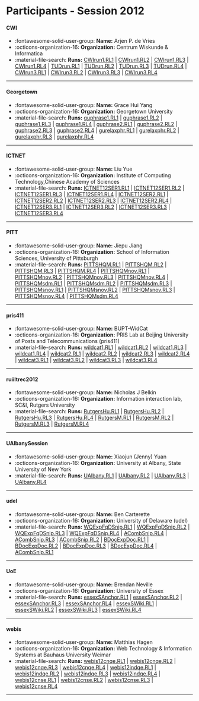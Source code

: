 # Participants - Session 2012 

#### CWI
 - :fontawesome-solid-user-group: **Name:** Arjen P. de Vries
 - :octicons-organization-16: **Organization:** Centrum Wiskunde & Informatica
 - :material-file-search: **Runs:** [CWIrun1.RL1](./runs.md#cwirun1rl1) | [CWIrun1.RL2](./runs.md#cwirun1rl2) | [CWIrun1.RL3](./runs.md#cwirun1rl3) | [CWIrun1.RL4](./runs.md#cwirun1rl4) | [TUDrun.RL1](./runs.md#tudrunrl1) | [TUDrun.RL2](./runs.md#tudrunrl2) | [TUDrun.RL3](./runs.md#tudrunrl3) | [TUDrun.RL4](./runs.md#tudrunrl4) | [CWIrun3.RL1](./runs.md#cwirun3rl1) | [CWIrun3.RL2](./runs.md#cwirun3rl2) | [CWIrun3.RL3](./runs.md#cwirun3rl3) | [CWIrun3.RL4](./runs.md#cwirun3rl4)

---
#### Georgetown
 - :fontawesome-solid-user-group: **Name:** Grace Hui Yang
 - :octicons-organization-16: **Organization:** Georgetown University
 - :material-file-search: **Runs:** [guphrase1.RL1](./runs.md#guphrase1rl1) | [guphrase1.RL2](./runs.md#guphrase1rl2) | [guphrase1.RL3](./runs.md#guphrase1rl3) | [guphrase1.RL4](./runs.md#guphrase1rl4) | [guphrase2.RL1](./runs.md#guphrase2rl1) | [guphrase2.RL2](./runs.md#guphrase2rl2) | [guphrase2.RL3](./runs.md#guphrase2rl3) | [guphrase2.RL4](./runs.md#guphrase2rl4) | [gurelaxphr.RL1](./runs.md#gurelaxphrrl1) | [gurelaxphr.RL2](./runs.md#gurelaxphrrl2) | [gurelaxphr.RL3](./runs.md#gurelaxphrrl3) | [gurelaxphr.RL4](./runs.md#gurelaxphrrl4)

---
#### ICTNET
 - :fontawesome-solid-user-group: **Name:** Liu Yue
 - :octicons-organization-16: **Organization:** Institute of Computing Technology,Chinese Academy of Sciences
 - :material-file-search: **Runs:** [ICTNET12SER1.RL1](./runs.md#ictnet12ser1rl1) | [ICTNET12SER1.RL2](./runs.md#ictnet12ser1rl2) | [ICTNET12SER1.RL3](./runs.md#ictnet12ser1rl3) | [ICTNET12SER1.RL4](./runs.md#ictnet12ser1rl4) | [ICTNET12SER2.RL1](./runs.md#ictnet12ser2rl1) | [ICTNET12SER2.RL2](./runs.md#ictnet12ser2rl2) | [ICTNET12SER2.RL3](./runs.md#ictnet12ser2rl3) | [ICTNET12SER2.RL4](./runs.md#ictnet12ser2rl4) | [ICTNET12SER3.RL1](./runs.md#ictnet12ser3rl1) | [ICTNET12SER3.RL2](./runs.md#ictnet12ser3rl2) | [ICTNET12SER3.RL3](./runs.md#ictnet12ser3rl3) | [ICTNET12SER3.RL4](./runs.md#ictnet12ser3rl4)

---
#### PITT
 - :fontawesome-solid-user-group: **Name:** Jiepu Jiang
 - :octicons-organization-16: **Organization:** School of Information Sciences, University of Pittsburgh
 - :material-file-search: **Runs:** [PITTSHQM.RL1](./runs.md#pittshqmrl1) | [PITTSHQM.RL2](./runs.md#pittshqmrl2) | [PITTSHQM.RL3](./runs.md#pittshqmrl3) | [PITTSHQM.RL4](./runs.md#pittshqmrl4) | [PITTSHQMnov.RL1](./runs.md#pittshqmnovrl1) | [PITTSHQMnov.RL2](./runs.md#pittshqmnovrl2) | [PITTSHQMnov.RL3](./runs.md#pittshqmnovrl3) | [PITTSHQMnov.RL4](./runs.md#pittshqmnovrl4) | [PITTSHQMsdm.RL1](./runs.md#pittshqmsdmrl1) | [PITTSHQMsdm.RL2](./runs.md#pittshqmsdmrl2) | [PITTSHQMsdm.RL3](./runs.md#pittshqmsdmrl3) | [PITTSHQMsnov.RL1](./runs.md#pittshqmsnovrl1) | [PITTSHQMsnov.RL2](./runs.md#pittshqmsnovrl2) | [PITTSHQMsnov.RL3](./runs.md#pittshqmsnovrl3) | [PITTSHQMsnov.RL4](./runs.md#pittshqmsnovrl4) | [PITTSHQMsdm.RL4](./runs.md#pittshqmsdmrl4)

---
#### pris411
 - :fontawesome-solid-user-group: **Name:** BUPT-WidCat
 - :octicons-organization-16: **Organization:** PRIS Lab at Beijing University of Posts and Telecommunications (pris411)
 - :material-file-search: **Runs:** [wildcat1.RL1](./runs.md#wildcat1rl1) | [wildcat1.RL2](./runs.md#wildcat1rl2) | [wildcat1.RL3](./runs.md#wildcat1rl3) | [wildcat1.RL4](./runs.md#wildcat1rl4) | [wildcat2.RL1](./runs.md#wildcat2rl1) | [wildcat2.RL2](./runs.md#wildcat2rl2) | [wildcat2.RL3](./runs.md#wildcat2rl3) | [wildcat2.RL4](./runs.md#wildcat2rl4) | [wildcat3.RL1](./runs.md#wildcat3rl1) | [wildcat3.RL2](./runs.md#wildcat3rl2) | [wildcat3.RL3](./runs.md#wildcat3rl3) | [wildcat3.RL4](./runs.md#wildcat3rl4)

---
#### ruiiltrec2012
 - :fontawesome-solid-user-group: **Name:** Nicholas J Belkin
 - :octicons-organization-16: **Organization:** Information interaction lab, SC&I, Rutgers University
 - :material-file-search: **Runs:** [RutgersHu.RL1](./runs.md#rutgershurl1) | [RutgersHu.RL2](./runs.md#rutgershurl2) | [RutgersHu.RL3](./runs.md#rutgershurl3) | [RutgersHu.RL4](./runs.md#rutgershurl4) | [RutgersM.RL1](./runs.md#rutgersmrl1) | [RutgersM.RL2](./runs.md#rutgersmrl2) | [RutgersM.RL3](./runs.md#rutgersmrl3) | [RutgersM.RL4](./runs.md#rutgersmrl4)

---
#### UAlbanySession
 - :fontawesome-solid-user-group: **Name:** Xiaojun (Jenny) Yuan
 - :octicons-organization-16: **Organization:** University at Albany, State University of New York
 - :material-file-search: **Runs:** [UAlbany.RL1](./runs.md#ualbanyrl1) | [UAlbany.RL2](./runs.md#ualbanyrl2) | [UAlbany.RL3](./runs.md#ualbanyrl3) | [UAlbany.RL4](./runs.md#ualbanyrl4)

---
#### udel
 - :fontawesome-solid-user-group: **Name:** Ben Carterette
 - :octicons-organization-16: **Organization:** University of Delaware (udel)
 - :material-file-search: **Runs:** [WQExpFqDSnip.RL1](./runs.md#wqexpfqdsniprl1) | [WQExpFqDSnip.RL2](./runs.md#wqexpfqdsniprl2) | [WQExpFqDSnip.RL3](./runs.md#wqexpfqdsniprl3) | [WQExpFqDSnip.RL4](./runs.md#wqexpfqdsniprl4) | [ACombSnip.RL4](./runs.md#acombsniprl4) | [ACombSnip.RL3](./runs.md#acombsniprl3) | [ACombSnip.RL2](./runs.md#acombsniprl2) | [BDocExpDoc.RL1](./runs.md#bdocexpdocrl1) | [BDocExpDoc.RL2](./runs.md#bdocexpdocrl2) | [BDocExpDoc.RL3](./runs.md#bdocexpdocrl3) | [BDocExpDoc.RL4](./runs.md#bdocexpdocrl4) | [ACombSnip.RL1](./runs.md#acombsniprl1)

---
#### UoE
 - :fontawesome-solid-user-group: **Name:** Brendan Neville
 - :octicons-organization-16: **Organization:** University of Essex
 - :material-file-search: **Runs:** [essexSAnchor.RL1](./runs.md#essexsanchorrl1) | [essexSAnchor.RL2](./runs.md#essexsanchorrl2) | [essexSAnchor.RL3](./runs.md#essexsanchorrl3) | [essexSAnchor.RL4](./runs.md#essexsanchorrl4) | [essexSWiki.RL1](./runs.md#essexswikirl1) | [essexSWiki.RL2](./runs.md#essexswikirl2) | [essexSWiki.RL3](./runs.md#essexswikirl3) | [essexSWiki.RL4](./runs.md#essexswikirl4)

---
#### webis
 - :fontawesome-solid-user-group: **Name:** Matthias Hagen
 - :octicons-organization-16: **Organization:** Web Technology & Information Systems at Bauhaus University Weimar
 - :material-file-search: **Runs:** [webis12cnqe.RL1](./runs.md#webis12cnqerl1) | [webis12cnqe.RL2](./runs.md#webis12cnqerl2) | [webis12cnqe.RL3](./runs.md#webis12cnqerl3) | [webis12cnqe.RL4](./runs.md#webis12cnqerl4) | [webis12indqe.RL1](./runs.md#webis12indqerl1) | [webis12indqe.RL2](./runs.md#webis12indqerl2) | [webis12indqe.RL3](./runs.md#webis12indqerl3) | [webis12indqe.RL4](./runs.md#webis12indqerl4) | [webis12cnse.RL1](./runs.md#webis12cnserl1) | [webis12cnse.RL2](./runs.md#webis12cnserl2) | [webis12cnse.RL3](./runs.md#webis12cnserl3) | [webis12cnse.RL4](./runs.md#webis12cnserl4)

---
